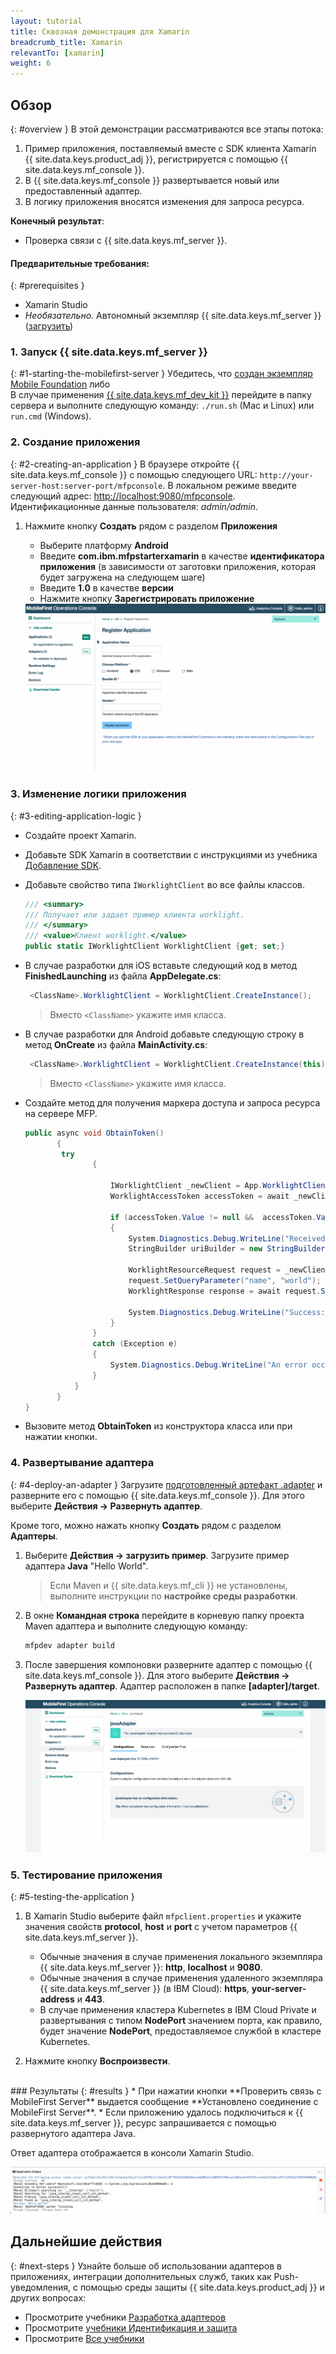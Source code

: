 ```yaml
---
layout: tutorial
title: Сквозная демонстрация для Xamarin
breadcrumb_title: Xamarin
relevantTo: [xamarin]
weight: 6
---
```

<!-- NLS_CHARSET=UTF-8 -->
## Обзор
{: #overview }
В этой демонстрации рассматриваются все этапы потока:

1. Пример приложения, поставляемый вместе с SDK клиента Xamarin {{ site.data.keys.product_adj }}, регистрируется с помощью {{ site.data.keys.mf_console }}.
2. В {{ site.data.keys.mf_console }} развертывается новый или предоставленный адаптер.  
3. В логику приложения вносятся изменения для запроса ресурса.

**Конечный результат**:

* Проверка связи с {{ site.data.keys.mf_server }}.

#### Предварительные требования:
{: #prerequisites }
* Xamarin Studio
* *Необязательно*. Автономный экземпляр {{ site.data.keys.mf_server }} ([загрузить]({{site.baseurl}}/downloads))

### 1. Запуск {{ site.data.keys.mf_server }}
{: #1-starting-the-mobilefirst-server }
Убедитесь, что [создан экземпляр Mobile Foundation](../../ibmcloud/using-mobile-foundation) либо  
В случае применения [{{ site.data.keys.mf_dev_kit }}](../../installation-configuration/development/) перейдите в папку сервера и выполните следующую команду: `./run.sh` (Mac и Linux) или `run.cmd` (Windows).

### 2. Создание приложения
{: #2-creating-an-application }
В браузере откройте {{ site.data.keys.mf_console }} с помощью следующего URL: `http://your-server-host:server-port/mfpconsole`. В локальном режиме введите следующий адрес: [http://localhost:9080/mfpconsole](http://localhost:9080/mfpconsole). Идентификационные данные пользователя: *admin/admin*.

1. Нажмите кнопку **Создать** рядом с разделом **Приложения**
    * Выберите платформу **Android**
    * Введите **com.ibm.mfpstarterxamarin** в качестве **идентификатора приложения** (в зависимости от заготовки приложения, которая будет загружена на следующем шаге)
    * Введите **1.0** в качестве **версии**
    * Нажмите кнопку **Зарегистрировать приложение**

    <img class="gifplayer" alt="Регистрация приложения" src="register-an-application-xamarin.gif"/>

### 3. Изменение логики приложения
{: #3-editing-application-logic }
* Создайте проект Xamarin.
* Добавьте SDK Xamarin в соответствии с инструкциями из учебника [Добавление SDK](../../application-development/sdk/xamarin/).
* Добавьте свойство типа `IWorklightClient` во все файлы классов.

   ```csharp
   /// <summary>
   /// Получает или задает пример клиента worklight.
   /// </summary>
   /// <value>Клиент worklight.</value>
   public static IWorklightClient WorklightClient {get; set;}
   ```
* В случае разработки для iOS вставьте следующий код в метод **FinishedLaunching** из файла **AppDelegate.cs**:

  ```csharp
   <ClassName>.WorklightClient = WorklightClient.CreateInstance();
  ```
  >Вместо `<ClassName>` укажите имя класса.
* В случае разработки для Android добавьте следующую строку в метод **OnCreate** из файла **MainActivity.cs**:

  ```csharp
   <ClassName>.WorklightClient = WorklightClient.CreateInstance(this);
  ```
  >Вместо `<ClassName>` укажите имя класса.
* Создайте метод для получения маркера доступа и запроса ресурса на сервере MFP.

    ```csharp
    public async void ObtainToken()
           {
            try
                   {

                       IWorklightClient _newClient = App.WorklightClient;
                       WorklightAccessToken accessToken = await _newClient.AuthorizationManager.ObtainAccessToken("");

                       if (accessToken.Value != null &&  accessToken.Value != "")
                       {
                           System.Diagnostics.Debug.WriteLine("Received the following access token value: " + accessToken.Value);
                           StringBuilder uriBuilder = new StringBuilder().Append("/adapters/javaAdapter/resource/greet");

                           WorklightResourceRequest request = _newClient.ResourceRequest(new Uri(uriBuilder.ToString(), UriKind.Relative), "GET");
                           request.SetQueryParameter("name", "world");
                           WorklightResponse response = await request.Send();

                           System.Diagnostics.Debug.WriteLine("Success: " + response.ResponseText);
                       }
                   }
                   catch (Exception e)
                   {
                       System.Diagnostics.Debug.WriteLine("An error occurred: '{0}'", e);
                   }
               }
           }
    }
   ```

* Вызовите метод **ObtainToken** из конструктора класса или при нажатии кнопки.

### 4. Развертывание адаптера
{: #4-deploy-an-adapter }
Загрузите [подготовленный артефакт .adapter](../javaAdapter.adapter) и разверните его с помощью {{ site.data.keys.mf_console }}. Для этого выберите **Действия → Развернуть адаптер**.

Кроме того, можно нажать кнопку **Создать** рядом с разделом **Адаптеры**.  

1. Выберите **Действия → загрузить пример**. Загрузите пример адаптера **Java** "Hello World".

   > Если Maven и {{ site.data.keys.mf_cli }} не установлены, выполните инструкции по **настройке среды разработки**.

2. В окне **Командная строка** перейдите в корневую папку проекта Maven адаптера и выполните следующую команду:

   ```bash
   mfpdev adapter build
   ```

3. После завершения компоновки разверните адаптер с помощью {{ site.data.keys.mf_console }}. Для этого выберите **Действия → Развернуть адаптер**. Адаптер расположен в папке **[adapter]/target**.

   <img class="gifplayer" alt="Развертывание адаптера" src="create-an-adapter.png"/>
<!-- <img src="device-screen.png" alt="пример приложения" style="float:right"/>-->
### 5. Тестирование приложения
{: #5-testing-the-application }
1. В Xamarin Studio выберите файл `mfpclient.properties` и укажите значения свойств **protocol**, **host** и **port** с учетом параметров {{ site.data.keys.mf_server }}.
    * Обычные значения в случае применения локального экземпляра {{ site.data.keys.mf_server }}: **http**, **localhost** и **9080**.
    * Обычные значения в случае применения удаленного экземпляра {{ site.data.keys.mf_server }} (в IBM Cloud): **https**, **your-server-address** и **443**.
    * В случае применения кластера Kubernetes в IBM Cloud Private и развертывания с типом **NodePort** значением порта, как правило, будет значение **NodePort**, предоставляемое службой в кластере Kubernetes.

2. Нажмите кнопку **Воспроизвести**.

<br clear="all"/>
### Результаты
{: #results }
* При нажатии кнопки **Проверить связь с MobileFirst Server** выдается сообщение **Установлено соединение с MobileFirst Server**.
* Если приложению удалось подключиться к {{ site.data.keys.mf_server }}, ресурс запрашивается с помощью развернутого адаптера Java.

Ответ адаптера отображается в консоли Xamarin Studio.

![Изображение приложения, успешно вызвавшего ресурс из {{ site.data.keys.mf_server }}](console-output.png)

## Дальнейшие действия
{: #next-steps }
Узнайте больше об использовании адаптеров в приложениях, интеграции дополнительных служб, таких как Push-уведомления, с помощью среды защиты {{ site.data.keys.product_adj }} и других вопросах:

- Просмотрите учебники [Разработка адаптеров](../../adapters/)
- Просмотрите [учебники Идентификация и защита](../../authentication-and-security/)
- Просмотрите [Все учебники](../../all-tutorials)
